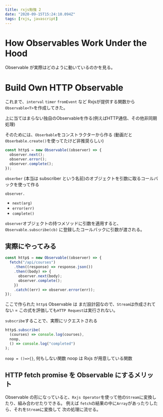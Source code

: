 ```yaml
---
title: rxjs勉強 2
date: "2020-09-15T15:24:10.094Z"
tags: [rxjs, javascript]
---
```


# How Observables Work Under the Hood

Observable が実際はどのように動いているのかを見る。

# Build Own HTTP Observable

これまで、`interval` `timer` `fromEvent` など
Rxjsが提供する関数から`Observable<T>`を作成してきた。

上に当てはまらない独自のObservableを作る(例えばHTTP通信、その他非同期処理)

そのためには、`Obserbable`をコンストラクターから作る
(動画だと`Obserbable.create()`を使ってたけど非推奨らしい)


```js
const http$ = new Observable((observer) => {
  observer.next();
  observer.error();
  observer.complete();
});
```

`obserber` (本当は subscriber という名前)のオブジェクトを引数に取るコールバックを使って作る

`observer.`
- `next(arg)`
- `error(err)`
- `complete()`

`observer`オブジェクトの持つメソッドに引数を適用すると、
`Observable.subscribe(cb)` に登録したコールバックに引数が渡される。



## 実際にやってみる

```js
const http$ = new Observable((observer) => {
  fetch("/api/courses")
    .then((response) => response.json())
    .then((body) => {
      observer.next(body);
      observer.complete();
    })
    .catch((err) => observer.error(err));
});
```

ここで作られた `http$` Observable は
まだ設計図なので、`Stream`は作成されてない 
= この式を評価しても`HTTP Request`は実行されない。

`subscribe`することで、実際にリクエストされる
```js
http$.subscribe(
  (courses) => console.log(courses),
  noop,
  () => console.log("completed")
);
```
`noop = ()=>{}`, 何もしない関数
noop は Rxjs が用意している関数


## HTTP fetch promise を Observable にするメリット

Observable の形になっていると、`Rxjs Operator`を使って他の`Stream`に変換したり、組み合わせたりできる。
例えば `fetch`の結果の中に`Array`があったりしたら、それを`Stream`に変換して
次の処理に流せる。

